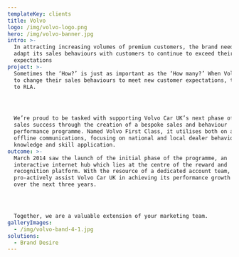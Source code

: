 ```yaml
---
templateKey: clients
title: Volvo
logo: /img/volvo-logo.png
hero: /img/volvo-banner.jpg
intro: >-
  In attracting increasing volumes of premium customers, the brand needs to
  adapt its sales behaviours with customers to continue to exceed their
  expectations
project: >-
  Sometimes the ‘How?’ is just as important as the ‘How many?’ When Volvo wanted
  to change their sales behaviours to meet new customer expectations, they came
  to RLA.




  We’re proud to be tasked with supporting Volvo Car UK’s next phase of ongoing
  sales success through the creation of a bespoke sales and behaviour
  performance programme. Named Volvo First Class, it utilises both on and
  offline communications, focusing on national and local dealer behaviours,
  knowledge and skill application.
outcome: >-
  March 2014 saw the launch of the initial phase of the programme, an
  interactive internet hub which lies at the centre of the reward and
  recognition platform. With the resource of a dedicated account team, RLA will
  pro-actively assist Volvo Car UK in achieving its performance growth in the UK
  over the next three years.




  Together, we are a valuable extension of your marketing team.
galleryImages:
  - /img/volvo-band-4-1.jpg
solutions:
  - Brand Desire
---
```

